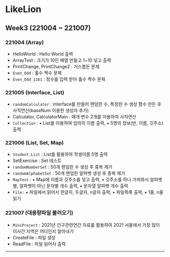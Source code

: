 # LikeLion
## Week3 (221004 ~ 221007)
### 221004 (Array)
- HelloWorld : Hello World 출력
- ArrayTest : 크기가 10인 배열 만들고 1~10 넣고 출력
- PrintChange, PrintChange2 : 거스름돈 문제
- `Even_Odd` : 홀수 짝수 문제
- `Even_Odd_1161` : 정수를 입력 받아 홀수 짝수 문제

### 221005 (Interface, List)
- `randomCalculator` : interface를 만들어 랜덤한 수, 특정한 수 생성 함수 만든 후 사칙연산(baseNum 이용한 생성자 추가)
- Calculator, CalculatorMain : 매개 변수 2개를 이용하여 사칙연산
- `Collection` : ▪ List를 이용하여 임의의 이름 출력, ▪ 5명의 정보(반, 이름, 깃주소) 출력

### 221006 (List, Set, Map)
- `Student_List` : List를 활용하여 학생이름 5명 출력
- SetExercise : Set 테스트
- `randomNumberSet` : 50개 랜덤한 수 생성 후 중복 제거
- `randomAlphabetSet` : 50개 랜덤한 알파벳 생성 후 중복 제거
- `MapTest` : ▪ Map에 이름과 깃주소를 넣고 출력, ▪ 깃주소를 하나 가져와서 알파벳별, 알파벳이 아닌 문자별 개수 출력, ▪ 문자열 알파벳 개수 출력
- `File` : ▪ 파일에서 읽어서 한글자, 두글자, n글자 출력, ▪ 파일목록 출력, ▪ 1줄, n줄 읽기

### 221007 (대용량파일 불러오기)
- `MiniProject` :  2021년 인구관련연간 자료를 활용하여 2021 서울에서 가장 많이 이사간 지역은 어디인지 알아내기
- CreateFile : 파일 생성
- ReadFile : 파일 읽어서 출력

---
